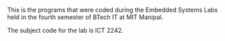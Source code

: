 This is the programs that were coded during the Embedded Systems Labs held in the fourth semester of BTech IT at MIT Manipal. 

The subject code for the lab is ICT 2242.